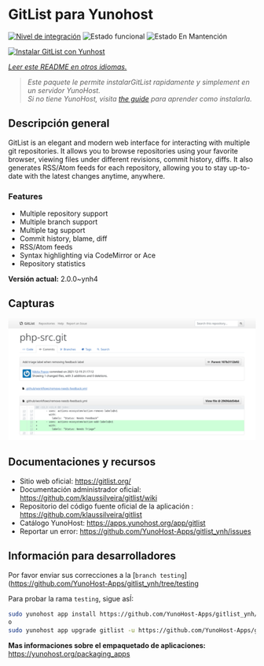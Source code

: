 <!--
Este archivo README esta generado automaticamente<https://github.com/YunoHost/apps/tree/master/tools/readme_generator>
No se debe editar a mano.
-->

# GitList para Yunohost

[![Nivel de integración](https://dash.yunohost.org/integration/gitlist.svg)](https://dash.yunohost.org/appci/app/gitlist) ![Estado funcional](https://ci-apps.yunohost.org/ci/badges/gitlist.status.svg) ![Estado En Mantención](https://ci-apps.yunohost.org/ci/badges/gitlist.maintain.svg)

[![Instalar GitList con Yunhost](https://install-app.yunohost.org/install-with-yunohost.svg)](https://install-app.yunohost.org/?app=gitlist)

*[Leer este README en otros idiomas.](./ALL_README.md)*

> *Este paquete le permite instalarGitList rapidamente y simplement en un servidor YunoHost.*  
> *Si no tiene YunoHost, visita [the guide](https://yunohost.org/install) para aprender como instalarla.*

## Descripción general

GitList is an elegant and modern web interface for interacting with multiple git repositories. It allows you to browse repositories using your favorite browser, viewing files under different revisions, commit history, diffs. It also generates RSS/Atom feeds for each repository, allowing you to stay up-to-date with the latest changes anytime, anywhere.

### Features

- Multiple repository support
- Multiple branch support
- Multiple tag support
- Commit history, blame, diff
- RSS/Atom feeds
- Syntax highlighting via CodeMirror or Ace
- Repository statistics


**Versión actual:** 2.0.0~ynh4

## Capturas

![Captura de GitList](./doc/screenshots/screenshot.png)

## Documentaciones y recursos

- Sitio web oficial: <https://gitlist.org/>
- Documentación administrador oficial: <https://github.com/klaussilveira/gitlist/wiki>
- Repositorio del código fuente oficial de la aplicación : <https://github.com/klaussilveira/gitlist>
- Catálogo YunoHost: <https://apps.yunohost.org/app/gitlist>
- Reportar un error: <https://github.com/YunoHost-Apps/gitlist_ynh/issues>

## Información para desarrolladores

Por favor enviar sus correcciones a la [`branch testing`](https://github.com/YunoHost-Apps/gitlist_ynh/tree/testing

Para probar la rama `testing`, sigue asÍ:

```bash
sudo yunohost app install https://github.com/YunoHost-Apps/gitlist_ynh/tree/testing --debug
o
sudo yunohost app upgrade gitlist -u https://github.com/YunoHost-Apps/gitlist_ynh/tree/testing --debug
```

**Mas informaciones sobre el empaquetado de aplicaciones:** <https://yunohost.org/packaging_apps>
